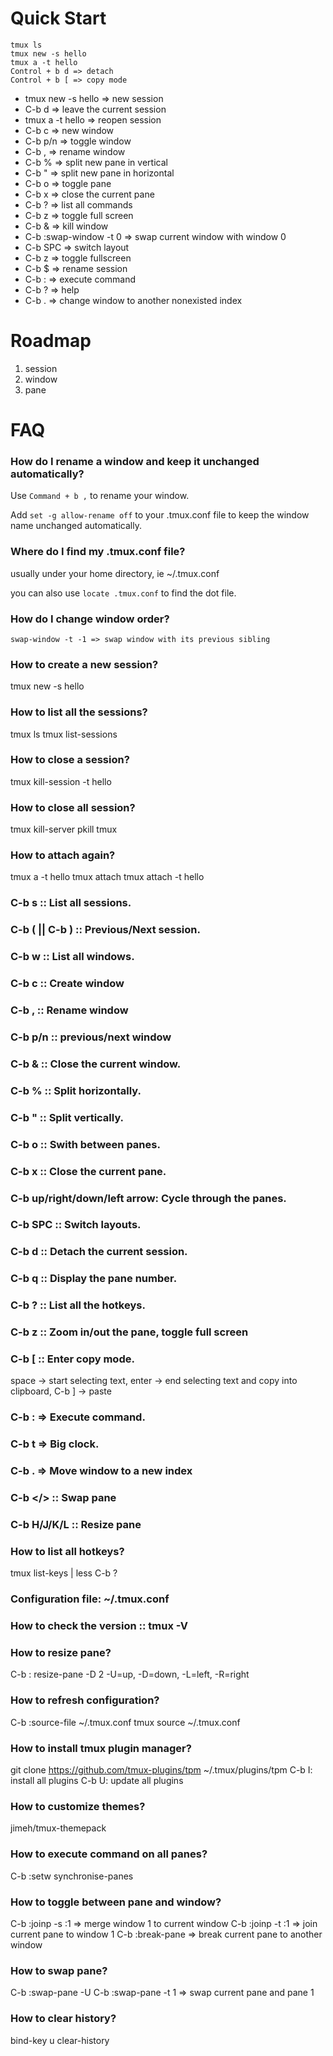 # Quick Start

```
tmux ls
tmux new -s hello
tmux a -t hello
Control + b d => detach
Control + b [ => copy mode
```

+ tmux new -s hello => new session
+ C-b d => leave the current session
+ tmux a -t hello => reopen session
+ C-b c => new window
+ C-b p/n => toggle window
+ C-b , => rename window
+ C-b % => split new pane in vertical
+ C-b " => split new pane in horizontal
+ C-b o => toggle pane
+ C-b x => close the current pane
+ C-b ? => list all commands
+ C-b z => toggle full screen
+ C-b & => kill window
+ C-b :swap-window -t 0 => swap current window with window 0 
+ C-b SPC => switch layout
+ C-b z => toggle fullscreen
+ C-b $ => rename session
+ C-b : => execute command
+ C-b ? => help
+ C-b . => change window to another nonexisted index


# Roadmap

1. session
2. window
3. pane


# FAQ

### How do I rename a window and keep it unchanged automatically?

Use `Command + b ,` to rename your window.

Add `set -g allow-rename off` to your .tmux.conf file to keep the window name
unchanged automatically.

### Where do I find my .tmux.conf file?

usually under your home directory, ie ~/.tmux.conf

you can also use `locate .tmux.conf` to find the dot file.

### How do I change window order?

```
swap-window -t -1 => swap window with its previous sibling
```

### How to create a new session?

tmux new -s hello

### How to list all the sessions?

tmux ls
tmux list-sessions

### How to close a session?

tmux kill-session -t hello

### How to close all session?

tmux kill-server
pkill tmux

### How to attach again?

tmux a -t hello
tmux attach
tmux attach -t hello

### C-b s :: List all sessions.

### C-b ( || C-b ) :: Previous/Next session.

### C-b w :: List all windows.

### C-b c :: Create window 

### C-b , :: Rename window

### C-b p/n :: previous/next window

### C-b & :: Close the current window.

### C-b % :: Split horizontally.

### C-b " :: Split vertically.

### C-b o :: Swith between panes.

### C-b x :: Close the current pane.

### C-b up/right/down/left arrow: Cycle through the panes.

### C-b SPC :: Switch layouts.

### C-b d :: Detach the current session.

### C-b q :: Display the pane number.

### C-b ? :: List all the hotkeys.

### C-b z :: Zoom in/out the pane, toggle full screen

### C-b [ :: Enter copy mode.

space -> start selecting text, enter -> end selecting text and copy into clipboard, C-b ] -> paste 

### C-b : => Execute command.

### C-b t => Big clock.

### C-b . => Move window to a new index

### C-b </> :: Swap pane

### C-b H/J/K/L :: Resize pane

### How to list all hotkeys?

tmux list-keys | less
C-b ?

### Configuration file: ~/.tmux.conf

### How to check the version :: tmux -V

### How to resize pane?

C-b :
resize-pane -D 2
-U=up, -D=down, -L=left, -R=right

### How to refresh configuration?

C-b :source-file ~/.tmux.conf
tmux source ~/.tmux.conf

### How to install tmux plugin manager?

git clone https://github.com/tmux-plugins/tpm ~/.tmux/plugins/tpm
C-b I: install all plugins
C-b U: update all plugins

### How to customize themes?

jimeh/tmux-themepack

### How to execute command on all panes?

C-b :setw synchronise-panes

### How to toggle between pane and window?

C-b :joinp -s :1 => merge window 1 to current window
C-b :joinp -t :1 => join current pane to window 1
C-b :break-pane  => break current pane to another window

### How to swap pane?

C-b :swap-pane -U
C-b :swap-pane -t 1 => swap current pane and pane 1

### How to clear history?

bind-key u clear-history
